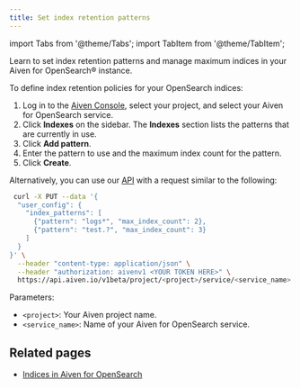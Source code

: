 ```yaml
---
title: Set index retention patterns
---
```


import Tabs from '@theme/Tabs';
import TabItem from '@theme/TabItem';

Learn to set index retention patterns and manage maximum indices in your Aiven for OpenSearch® instance.

To define index retention policies for your OpenSearch indices:

<Tabs groupId="retention-method">
<TabItem value="Console" label="Console" default>

1. Log in to the [Aiven Console](https://console.aiven.io), select your project,
   and select your Aiven for OpenSearch service.
1. Click **Indexes** on the sidebar.
   The **Indexes** section lists the patterns that are currently in use.
1. Click **Add pattern**.
1. Enter the pattern to use and the maximum index count for the pattern.
1. Click **Create**.

</TabItem>
<TabItem value="API" label="API">

Alternatively, you can use our [API](https://api.aiven.io/doc/) with a request similar
to the following:

```bash
 curl -X PUT --data '{
  "user_config": {
    "index_patterns": [
      {"pattern": "logs*", "max_index_count": 2},
      {"pattern": "test.?", "max_index_count": 3}
    ]
  }
}' \
  --header "content-type: application/json" \
  --header "authorization: aivenv1 <YOUR TOKEN HERE>" \
  https://api.aiven.io/v1beta/project/<project>/service/<service_name>

```

Parameters:

- `<project>`: Your Aiven project name.
- `<service_name>`: Name of your Aiven for OpenSearch service.

</TabItem>
</Tabs>

## Related pages

- [Indices in Aiven for OpenSearch](/docs/products/opensearch/concepts/indices)
